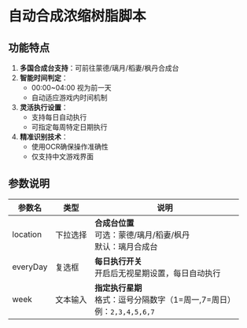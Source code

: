 # 自动合成浓缩树脂脚本

## 功能特点
1. **多国合成台支持**：可前往蒙德/璃月/稻妻/枫丹合成台
2. **智能时间判定**：
   - 00:00~04:00 视为前一天
   - 自动适应游戏内时间机制
3. **灵活执行设置**：
   - 支持每日自动执行
   - 可指定每周特定日期执行
4. **精准识别技术**：
   - 使用OCR确保操作准确性
   - 仅支持中文游戏界面

## 参数说明
| 参数名     | 类型       | 说明                                                                 |
|------------|------------|----------------------------------------------------------------------|
| location   | 下拉选择   | **合成台位置**<br>可选：蒙德/璃月/稻妻/枫丹<br>默认：璃月合成台      |
| everyDay   | 复选框     | **每日执行开关**<br>开启后无视星期设置，每日自动执行                 |
| week       | 文本输入   | **指定执行星期**<br>格式：逗号分隔数字（1=周一,7=周日）<br>例：`2,3,4,5,6,7` |